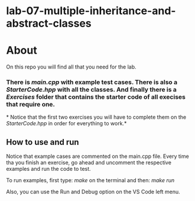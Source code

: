 # lab-07-multiple-inheritance-and-abstract-classes

# About

On this repo you will find all that you need for the lab. 
### There is _main.cpp_ with example test cases. There is also a _StarterCode.hpp_ with all the classes. And finally there is a _Exercises_ folder that contains the starter code of all execises that require one.

 \* Notice that the first two exercises you will have to complete them on the _StarterCode.hpp_ in order for everything to work.\*

## How to use and run

Notice that example cases are commented on the main.cpp file.
Every time tha you finish an exercise, go ahead and uncomment the respective examples and run the code to test.

To run examples, first type: _make_ on the terminal and then: _make run_

Also, you can use the Run and Debug option on the VS Code left menu.
